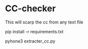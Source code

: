 # CC-checker
This will scarp the cc from any text file


pip install -r requirements.txt

pyhone3 extracter_cc.py
